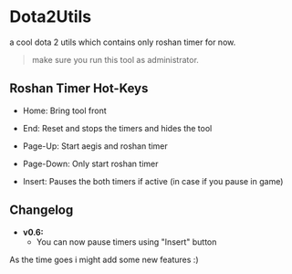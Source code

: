 
# Dota2Utils

a cool dota 2 utils which contains only roshan timer for now.

  

>make sure you run this tool as administrator.

## Roshan Timer Hot-Keys

- Home: Bring tool front

  

- End: Reset and stops the timers and hides the tool

  

- Page-Up: Start aegis and roshan timer

  

- Page-Down: Only start roshan timer

  

- Insert: Pauses the both timers if active (in case if you pause in game)

  
  

## Changelog

- **v0.6:**
	- You can now pause timers using "Insert" button


As the time goes i might add some new features :)